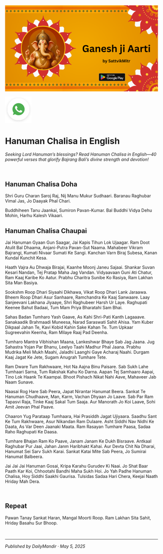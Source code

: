 <!-- Banner SVG -->
![Banner](https://raw.githubusercontent.com/anandwana001/content-repo/refs/heads/main/aarti/ganesh/ganesh_ji_aarti_banner.png)

<!-- Share & WhatsApp icons as SVG -->
<a href="https://api.whatsapp.com/send?text=Check%20out%20this%20article%20in%20the%20Hanuman%20Chalisa%20app%3A%20https%3A%2F%2Fwww.sattvikmitr.com%2Farticles%3FcontentUrl%3Dhttps%253A%252F%252Fraw.githubusercontent.com%252Fanandwana001%252Fcontent-repo%252Frefs%252Fheads%252Fmain%252Fchalisa%252Fhanuman%252Fhanuman_chalisa_english.md%26title%3DHanuman%2520Chalisa">
  <img src="https://raw.githubusercontent.com/anandwana001/content-repo/refs/heads/main/assets/ic_wtsapp_share_rounded.svg" alt="WhatsApp"/>
</a>

<br>

# Hanuman Chalisa in English

*Seeking Lord Hanuman’s blessings? Read Hanuman Chalisa in English—40 powerful verses that glorify Bajrang Bali’s divine strength and devotion!*

<br>

## Hanuman Chalisa Doha



Shri Guru Charan Saroj Raj, Nij Manu Mukur Sudhaari.
Baranau Raghubar Vimal Jas, Jo Daayak Phal Chari.

Buddhiheen Tanu Jaankai, Sumiron Pavan-Kumar.
Bal Buddhi Vidya Dehu Mohin, Harhu Kalesh Vikaari.


## Hanuman Chalisa Chaupai 



Jai Hanuman Gyaan Gun Saagar, Jai Kapis Tihun Lok Ujaagar.
Ram Doot Atulit Bal Dhaama, Anjani-Putra Pavan-Sut Naama.
Mahabeer Vikram Bajrangi, Kumati Nivaar Sumati Ke Sangi.
Kanchan Varn Biraj Subesa, Kanan Kundal Kunchit Kesa.

Haath Vajra Au Dhwaja Birajai, Kaanhe Moonj Janeu Sajaai.
Shankar Suvan Kesari Nandan, Tej Pratap Maha Jag Vandan.
Vidyaavaan Guni Ati Chatur, Ram Kaaj Karibe Ko Aatur.
Prabhu Charitra Sunibe Ko Rasiya, Ram Lakhan Sita Man Basiya.

Sookshm Roop Dhari Siyaahi Dikhawa, Vikat Roop Dhari Lank Jaraawa.
Bheem Roop Dhari Asur Sanhaare, Ramchandra Ke Kaaj Sanwaare.
Laay Sanjeevani Lakhana Jiyaaye, Shri Raghubeer Harsh Ur Laye.
Raghupati Keenee Bahut Badaai, Tum Mam Priya Bharatahi Sam Bhai.

Sahas Badan Tumharo Yash Gaave, As Kahi Shri-Pati Kanth Lagaaave.
Sanakaadik Brahmaadi Muneesa, Narad Saraswati Sahit Ahisa.
Yam Kuber Dikpaal Jahan Te, Kavi Kobid Kahin Sake Kahan Te.
Tum Upkaar Sugreevahin Keenha, Ram Milaye Raaj Pad Deenha.

Tumharo Mantra Vibhishan Maana, Lankeshwar Bhaye Sab Jag Jaana.
Jug Sahastra Yojan Par Bhanu, Leelyo Taahi Madhur Phal Jaana.
Prabhu Mudrika Meli Mukh Maahi, Jaladhi Laanghi Gaye Acharaj Naahi.
Durgam Kaaj Jagat Ke Jete, Sugam Anugrah Tumhare Tete.

Ram Dware Tum Rakhwaare, Hot Na Aajna Binu Paisare.
Sab Sukh Lahe Tumhaari Sarna, Tum Rakshak Kahu Ko Darna.
Aapan Tej Samhaaro Aapai, Tino Lok Haank Te Kaampai.
Bhoot Pishach Nikat Nahi Aave, Mahaveer Jab Naam Sunave.

Naasai Rog Hare Sab Peera, Japat Nirantar Hanumat Beera.
Sankat Te Hanuman Chudhaave, Man, Karm, Vachan Dhyaan Jo Laave.
Sab Par Ram Tapasvi Raja, Tinke Kaaj Sakal Tum Saaja.
Aur Manorath Jo Koi Laave, Sohi Amit Jeevan Phal Paave.

Chaaron Yug Parataap Tumhaara, Hai Prasiddh Jagat Ujiyaara.
Saadhu Sant Ke Tum Rakhwaare, Asur Nikandan Ram Dulaare.
Asht Siddhi Nav Nidhi Ke Daata, As Var Deen Jaanaki Maata.
Ram Rasayan Tumhare Paasa, Sadaa Raho Raghupati Ke Daasa.

Tumhare Bhajan Ram Ko Paave, Janam Janam Ke Dukh Bisraave.
Antkaal Raghubar Pur Jaai, Jahan Janm Haribhakt Kahai.
Aur Devta Chit Na Dharai, Hanumat Sei Sarv Sukh Karai.
Sankat Katai Mite Sab Peera, Jo Sumirai Hanumat Balbeera.

Jai Jai Jai Hanuman Gosai, Kripa Karahu Gurudev Ki Naai.
Jo Shat Baar Paath Kar Koi, Chhootahi Bandhi Maha Sukh Hoi.
Jo Yah Padhe Hanuman Chalisa, Hoy Siddhi Saakhi Gaurisa.
Tulsidas Sadaa Hari Chera, Keejai Naath Hriday Mah Dera.

<br>

## Repeat



Pawan Tanay Sankat Haran, Mangal Moorti Roop.
Ram Lakhan Sita Sahit, Hriday Basahu Sur Bhoop.

<br>

---

*Published by DailyMandir · May 5, 2025*


